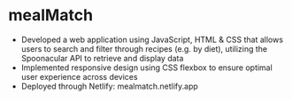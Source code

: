 # mealMatch

- Developed a web application using JavaScript, HTML & CSS that allows users to search and filter through recipes (e.g. by diet), utilizing the Spoonacular API to retrieve and display data
- Implemented responsive design using CSS flexbox to ensure optimal user experience across devices
- Deployed through Netlify: mealmatch.netlify.app
